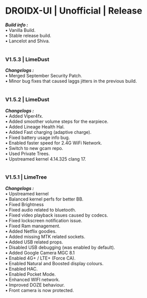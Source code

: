# DROIDX-UI | Unofficial | Release 
**_Build info :_**
<br>
• Vanilla Build.<br>
• Stable release build.<br>
• Lancelot and Shiva.<br><br>

### V1.5.3 | LimeDust

**_Changelogs :_**<br>
• Merged September Security Patch. <br>
• Minor bug fixes that caused laggs jitters in the previous build.<br><br>

### V1.5.2 | LimeDust

**_Changelogs :_**<br>
• Added Viper4fx.<br>
• Added smoother volume steps for the earpiece.<br>
• Added Lineage Health Hal.<br>
• Added Fast charging (adaptive charge).<br>
• Fixed battery usage info bug.<br>
• Enabled faster speed for 2.4G WiFi Network.<br>
• Switch to new gcam repo.<br>
• Used Private Trees.<br>
• Upstreamed kernel 4.14.325 clang 17.<br>
<br>
### V1.5.1 | LimeTree

**_Changelogs :_**<br>
• Upstreamed kernel<br>
• Balanced kernel perfs for better BB.<br>
• Fixed Brightness<br>
• Fixed audio related to bluetooth.<br>
• Fixed video playback issues caused by codecs.<br>
• Fixed lockscreen notification issue.<br>
• Fixed Ram management.<br>
• Added Netflix goodies.<br>
• Added missing MTK related sockets.<br>
• Added USB related props.<br>
• Disabled USB debugging (was enabled by default).<br>
• Added Google Camera MGC 8.1<br>
• Enabled 4G+ / LTE+ (Force CA).<br>
• Enabled Natural and Boosted display colours.<br>
• Enabled HAC.<br>
• Enabled Pocket Mode.<br>
• Enhanced WIFI network.<br>
• Improved DOZE behaviour.<br>
• Front camera is now protected.<br>
